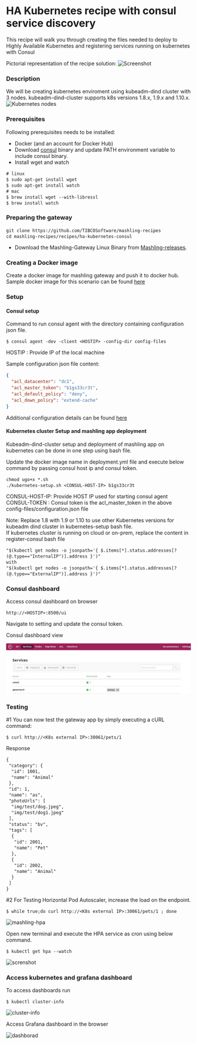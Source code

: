# HA Kubernetes recipe with consul service discovery
This recipe will walk you through creating the files needed to deploy to Highly Available Kubernetes and registering services running on kubernetes with Consul

Pictorial representation of the recipe solution:
![Screenshot](images/HA-RECIPE.jpg)

### Description
We will be creating kubernetes enviroment using kubeadm-dind cluster with 3 nodes. kubeadm-dind-cluster supports k8s versions 1.8.x, 1.9.x and 1.10.x.<br>
![Kubernetes nodes](images/nodes.jpg)

### Prerequisites
Following prerequisites needs to be installed:
* Docker (and an account for Docker Hub)
* Download [consul](https://www.consul.io/downloads.html) binary and update PATH environment variable to include consul binary.
* Install wget and watch
```
# linux
$ sudo apt-get install wget
$ sudo apt-get install watch
# mac
$ brew install wget --with-libressl
$ brew install watch
```

### Preparing the gateway
```
git clone https://github.com/TIBCOSoftware/mashling-recipes
cd mashling-recipes/recipes/ha-kubernetes-consul
```
* Download the Mashling-Gateway Linux Binary from [Mashling-releases](https://github.com/TIBCOSoftware/mashling/releases). 

### Creating a Docker image
Create a docker image for mashling gateway and push it to docker hub. Sample docker image for this scenario can be found [here](https://hub.docker.com/r/mashling/mashling-ha-kubernetes/)


### Setup
#### Consul setup
Command to run consul agent with the directory containing configuration json file.
```
$ consul agent -dev -client <HOSTIP> -config-dir config-files
```
HOSTIP : Provide IP of the local machine <br>

Sample configuration json file content:
```json
{
  "acl_datacenter": "dc1",
  "acl_master_token": "b1gs33cr3t",
  "acl_default_policy": "deny",
  "acl_down_policy": "extend-cache"
}
```
Additional configuration details can be found [here](https://www.consul.io/docs/guides/acl.html) <br>

 
#### Kubernetes cluster Setup and mashling app deployment
Kubeadm-dind-cluster setup and deployment of mashling app on kubernetes can be done in one step using bash file.

Update the docker image name in deployment.yml file and execute below command by passing consul host ip and consul token.


```
chmod ugo+x *.sh
./kubernetes-setup.sh <CONSUL-HOST-IP> b1gs33cr3t
```
CONSUL-HOST-IP: Provide HOST IP used for starting consul agent
CONSUL-TOKEN : Consul token is the acl_master_token in the above config-files/configuration.json file <br>

Note: Replace 1.8 with 1.9 or 1.10 to use other Kubernetes versions for kubeadm dind cluster in kubernetes-setup bash file.<br>
If kubernetes cluster is running on cloud or on-prem, replace the content in register-consul bash file
```
"$(kubectl get nodes -o jsonpath='{ $.items[*].status.addresses[?(@.type=="InternalIP")].address }')" 
with 
"$(kubectl get nodes -o jsonpath='{ $.items[*].status.addresses[?(@.type=="ExternalIP")].address }')"
```


### Consul dashboard
Access consul dashboard on browser
```
http://<HOSTIP>:8500/ui
```
Navigate to setting and update the consul token. 

Consul dashboard view 

![view](images/consul.jpg)

### Testing 
#1 You can now test the gateway app by simply executing a cURL command:
```
$ curl http://<K8s external IP>:30061/pets/1
```
Response 
```
{
 "category": {
  "id": 1001,
  "name": "Animal"
 },
 "id": 1,
 "name": "as",
 "photoUrls": [
  "img/test/dog.jpeg",
  "img/test/dog1.jpeg"
 ],
 "status": "bv",
 "tags": [
  {
   "id": 2001,
   "name": "Pet"
  },
  {
   "id": 2002,
   "name": "Animal"
  }
 ]
}
```

#2 For Testing Horizontal Pod Autoscaler, increase the load on the endpoint.

```
$ while true;do curl http://<K8s external IP>:30061/pets/1 ; done
```

![mashling-hpa](images/mashling-hpa.jpg)

Open new terminal and execute the HPA service as cron using below command. 
```
$ kubectl get hpa --watch
```

![screnshot](images/HA-Log.jpg)

### Access kubernetes and grafana dashboard

To access dashboards run
```
$ kubectl cluster-info
```
![cluster-info](images/info.jpg)


Access Grafana dashboard in the browser

![dashborad](images/grafana-dashboard.jpg)